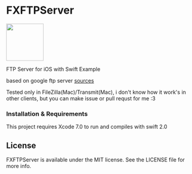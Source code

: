 # FXFTPServer

<img src="https://raw.githubusercontent.com/kioshimafx/FXFTPServer/master/FXFTPServer/Assets.xcassets/AppIcon.appiconset/Icon-60%403x.png" align="center" width="100" height="100"/>

FTP Server for iOS with Swift Example

based on google ftp server [sources](https://code.google.com/archive/p/ios-ftp-server/)

Tested only in FileZilla(Mac)/Transmit(Mac), i don't know how it work's in other clients, but you can make issue or pull requst for me :3

### Installation & Requirements

This project requires Xcode 7.0 to run and compiles with swift 2.0

## License
FXFTPServer is available under the MIT license. See the LICENSE file for more info.
